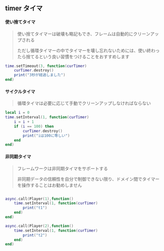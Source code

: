 ## timer タイマ

#### 使い捨てタイマ

>使い捨てタイマーは破壊も略記もでき、フレームは自動的にクリーンアップされる
>
>ただし循環タイマーの中でタイマーを壊し忘れないためには、使い終わったら捨てるという良い習慣をつけることをおすすめします

```lua
time.setTimeout(3, function(curTimer)
    curTimer.destroy()
    print("3秒が経過しました")
end)
```

#### サイクルタイマ

> 循環タイマは必要に応じて手動でクリーンアップしなければならない

```lua
local i = 0
time.setInterval(1, function(curTimer)
    i = i + 1
    if (i == 100) then
        curTimer.destroy()
        print("iは100に等しい")
    end
end)
```

#### 非同期タイマ

> フレームワークは非同期タイマをサポートする
>
> 非同期データの信頼性を自分で制御できない限り、ドメイン間でタイマーを操作することはお勧めしません

```lua

async.call(Player(1),function()
    time.setInterval(1, function(curTimer)
        print("t1")
    end)
end)

async.call(Player(2),function()
    time.setInterval(1, function(curTimer)
        print("t2")
    end)
end)

```
